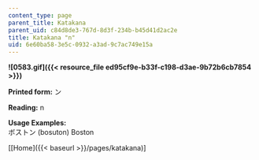 ```yaml
---
content_type: page
parent_title: Katakana
parent_uid: c84d8de3-767d-8d3f-234b-b45d41d2ac2e
title: Katakana "n"
uid: 6e60ba58-3e5c-0932-a3ad-9c7ac749e15a
---
```


**![0583.gif]({{< resource_file ed95cf9e-b33f-c198-d3ae-9b72b6cb7854 >}})**

**Printed form:** ン

**Reading:** n

**Usage Examples:**  
ボストン (bosuton) Boston

\[[Home]({{< baseurl >}}/pages/katakana)\]